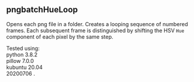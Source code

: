 ## pngbatchHueLoop
Opens each png file in a folder. Creates a looping sequence of numbered frames. Each subsequent frame is distinguished by shifting the HSV `Hue` component of each pixel by the same step.  

Tested using:  
python 3.8.2  
pillow 7.0.0  
kubuntu 20.04  
20200706 .